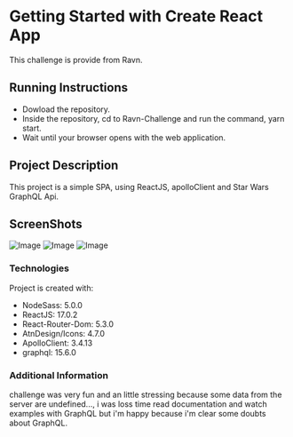 # Getting Started with Create React App
This challenge is provide from Ravn.

## Running Instructions
- Dowload the repository.
- Inside the repository, cd to Ravn-Challenge and run the command, yarn start.
- Wait until your browser opens with the web application.

## Project Description

This project is a simple SPA, using ReactJS, apolloClient and Star Wars GraphQL Api.

## ScreenShots
![Image](https://ibb.co/zGN3RyK)
![Image](https://ibb.co/HrYwgLc)
![Image](https://ibb.co/4Mpx4Sx)


### Technologies

Project is created with:
* NodeSass: 5.0.0
* ReactJS: 17.0.2
* React-Router-Dom: 5.3.0
* AtnDesign/Icons: 4.7.0
* ApolloClient: 3.4.13
* graphql: 15.6.0

### Additional Information
challenge was very fun and an little stressing because some data from the server are undefined...,  i was loss time read documentation and watch examples with GraphQL but i'm happy because i'm clear some doubts about GraphQL.

